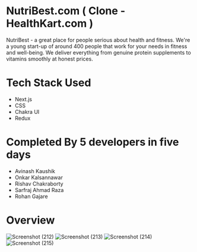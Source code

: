 # NutriBest.com ( Clone - HealthKart.com )

NutriBest - a great place for people serious about health and fitness.
We're a young start-up of around 400 people that work for your needs in fitness and well-being. We deliver everything from genuine protein supplements to vitamins smoothly at honest prices.

# Tech Stack Used

- Next.js
- CSS
- Chakra UI
- Redux

# Completed By 5 developers in five days

- Avinash Kaushik
- Onkar Kalsannawar
- Rishav Chakraborty
- Sarfraj Ahmad Raza
- Rohan Gajare

# Overview

![Screenshot (212)](https://user-images.githubusercontent.com/26029251/215933811-50a82010-8114-476c-9627-e2484710c93a.png)
![Screenshot (213)](https://user-images.githubusercontent.com/26029251/215933828-fa67b996-1adf-486e-8b09-e26909800d0c.png)
![Screenshot (214)](https://user-images.githubusercontent.com/26029251/215933840-72bdd000-7c01-4130-bf70-54d6c6b4e17e.png)
![Screenshot (215)](https://user-images.githubusercontent.com/26029251/215933843-0cdb4970-c282-4601-bbfe-25d8471d5493.png)
